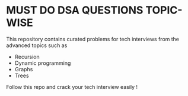 
# MUST DO DSA QUESTIONS TOPIC-WISE


This repository contains curated problems for tech interviews from the advanced topics such as 

- Recursion
- Dynamic programming
- Graphs
- Trees

Follow this repo and crack your tech interview easily !
